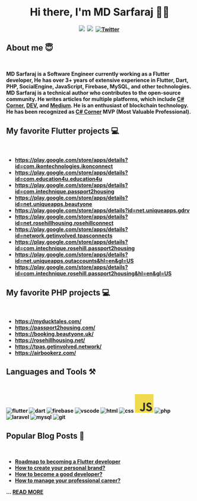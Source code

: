 <p>
  <h1 align="center"><b>Hi there, I'm MD Sarfaraj 👨‍💻 </h1>
</p>

<p align="center">
<a href="https://www.c-sharpcorner.com/members/md-sarfaraj"><img src="https://img.shields.io/badge/csharpcorner.com-ff9728?style=for-the-badge&logo=c-sharpcorner.com&logoColor=white alt="C# Corner" /></a>&nbsp;
<a href="https://dev.to/yourmdsarfaraj"><img src="https://img.shields.io/badge/dev.to-0A0A0A?style=for-the-badge&logo=dev.to&logoColor=white alt="Dev.to" /></a>&nbsp;
<a href="https://twitter.com/yourmdsarfaraj"><img src="https://img.shields.io/badge/Twitter-1DA1F2?style=for-the-badge&logo=twitter&logoColor=white" alt="Twitter" /></a>&nbsp;
</p>

<h2 align="left">About me 😇</h2>
<br />
<p align="left">MD Sarfaraj is a Software Engineer currently working as a Flutter developer, He has over 3+ years of extensive experience in Flutter, Dart, PHP, SocialEngine, JavaScript, Firebase, MySQL, and other technologies. MD Sarfaraj is a technical author who contributes to the open-source community. He writes articles for multiple platforms, which include <a href="https://www.c-sharpcorner.com/members/md-sarfaraj">C# Corner</a>, <a href="https://dev.to/yourmdsarfaraj">DEV</a>, and <a href="https://medium.com/@yourmdsarfaraj">Medium</a>. He is an enthusiast of blockchain technology. He has been recognized as <a href="https://www.c-sharpcorner.com/">C# Corner</a> MVP (Most Valuable Professional).</p>

<h2 align="left">My favorite Flutter projects 💻</h2>
<br />

- https://play.google.com/store/apps/details?id=com.ikontechnologies.ikonconnect
- https://play.google.com/store/apps/details?id=com.education4u.education4u
- https://play.google.com/store/apps/details?id=com.intechnique.passport2housing
- https://play.google.com/store/apps/details?id=net.uniqueapps.beautyone
- https://play.google.com/store/apps/details?id=net.uniqueapps.gdrv
- https://play.google.com/store/apps/details?id=net.rosehillhousing.rosehillconnect
- https://play.google.com/store/apps/details?id=network.getinvolved.tpasconnects
- https://play.google.com/store/apps/details?id=com.intechnique.rosehill.passport2housing
- https://play.google.com/store/apps/details?id=net.uniqueapps.outaccounts&hl=en&gl=US
- https://play.google.com/store/apps/details?id=com.intechnique.rosehill.passport2housing&hl=en&gl=US

<h2 align="left">My favorite PHP projects 💻</h2> <br />

- https://myducktales.com/
- https://passport2housing.com/
- https://booking.beautyone.uk/
- https://rosehillhousing.net/
- https://tpas.getinvolved.network/
- https://airbookerz.com/

<h2 align="left">Languages and Tools ⚒️</h2>
<br />

<p align="left">
<img src="https://www.vectorlogo.zone/logos/flutterio/flutterio-ar21.svg" alt="flutter" width="100" height="50"/>
<img src="https://www.vectorlogo.zone/logos/dartlang/dartlang-ar21.svg" alt="dart" width="100" height="50"/>
<img src="https://www.vectorlogo.zone/logos/firebase/firebase-ar21.svg" alt="firebase" width="100" height="50"/>
<img src="https://www.vectorlogo.zone/logos/visualstudio_code/visualstudio_code-ar21.svg" alt="vscode" width="100" height="50"/>
<img src="https://www.vectorlogo.zone/logos/w3_html5/w3_html5-ar21.svg" alt="html" width="100" height="50"/>
<img src="https://www.vectorlogo.zone/logos/w3_css/w3_css-ar21.svg" alt="css" width="100" height="50"/>
 <img src="https://raw.githubusercontent.com/github/explore/80688e429a7d4ef2fca1e82350fe8e3517d3494d/topics/javascript/javascript.png" alt="javascript" width="50" height="50"/>
<img src="https://www.vectorlogo.zone/logos/php/php-ar21.svg" alt="php" width="100" height="50"/>
<img src="https://www.vectorlogo.zone/logos/laravel/laravel-ar21.svg" alt="laravel" width="100" height="50"/>
  <img src="https://www.vectorlogo.zone/logos/mysql/mysql-ar21.svg" alt="mysql" width="100" height="50"/>
<img src="https://www.vectorlogo.zone/logos/git-scm/git-scm-ar21.svg" alt="git" width="100" height="50"/>
</p>

<h2 align="left">Popular Blog Posts 📕</h2>
<br />

- [Roadmap to becoming a Flutter developer](https://dev.to/this-is-learning/roadmap-to-becoming-a-flutter-developer-5c63)
- [How to create your personal brand?](https://dev.to/this-is-learning/how-to-create-your-personal-brand-1mp0)
- [How to become a good developer?](https://dev.to/this-is-learning/how-to-become-a-good-developer-7no)
- [How to manage your professional career?](https://dev.to/this-is-learning/how-to-manage-your-professional-career-5bf)

... [READ MORE](https://dev.to/yourmdsarfaraj)
